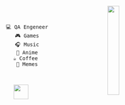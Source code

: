 <div align="center">
<img src="https://github.com/Tosstiv/tosstiv/blob/main/assets/айотто3.gif" width="25%" align="right" />

<br><br>
<pre>
    💻 QA Engeneer
    🎮 Games
    🎧 Music
    🌸 Anime
    ☕️ Coffee 
    🐸 Memes
</pre>
<br><br>
<img src="https://github.com/Tosstiv/tosstiv/blob/main/assets/new_cat.gif" height="40" />
<br><br><br>


</div>